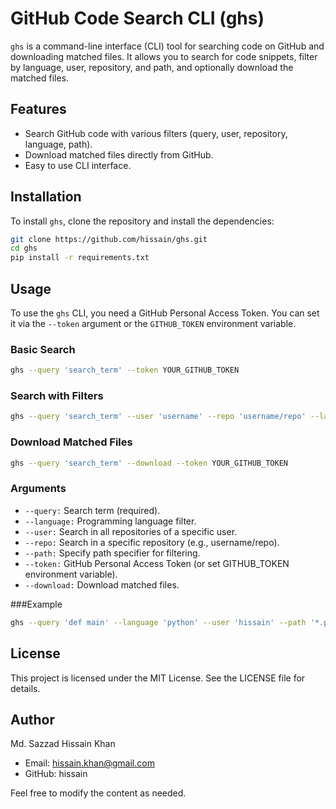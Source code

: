 # GitHub Code Search CLI (ghs)

`ghs` is a command-line interface (CLI) tool for searching code on GitHub and downloading matched files. It allows you to search for code snippets, filter by language, user, repository, and path, and optionally download the matched files.

## Features

- Search GitHub code with various filters (query, user, repository, language, path).
- Download matched files directly from GitHub.
- Easy to use CLI interface.

## Installation

To install `ghs`, clone the repository and install the dependencies:

```sh
git clone https://github.com/hissain/ghs.git
cd ghs
pip install -r requirements.txt
```

## Usage

To use the `ghs` CLI, you need a GitHub Personal Access Token. You can set it via the `--token` argument or the `GITHUB_TOKEN` environment variable.

### Basic Search

```bash
ghs --query 'search_term' --token YOUR_GITHUB_TOKEN
```

### Search with Filters

```bash
ghs --query 'search_term' --user 'username' --repo 'username/repo' --language 'python' --path '*.py' --token YOUR_GITHUB_TOKEN
```

### Download Matched Files

```bash
ghs --query 'search_term' --download --token YOUR_GITHUB_TOKEN
```

### Arguments

* `--query:` Search term (required).
* `--language:` Programming language filter.
* `--user:` Search in all repositories of a specific user.
* `--repo:` Search in a specific repository (e.g., username/repo).
* `--path:` Specify path specifier for filtering.
* `--token:` GitHub Personal Access Token (or set GITHUB_TOKEN environment variable).
* `--download:` Download matched files.

###Example
```bash
ghs --query 'def main' --language 'python' --user 'hissain' --path '*.py' --download --token YOUR_GITHUB_TOKEN
```

## License
This project is licensed under the MIT License. See the LICENSE file for details.

## Author

Md. Sazzad Hissain Khan

* Email: hissain.khan@gmail.com
* GitHub: hissain

Feel free to modify the content as needed.